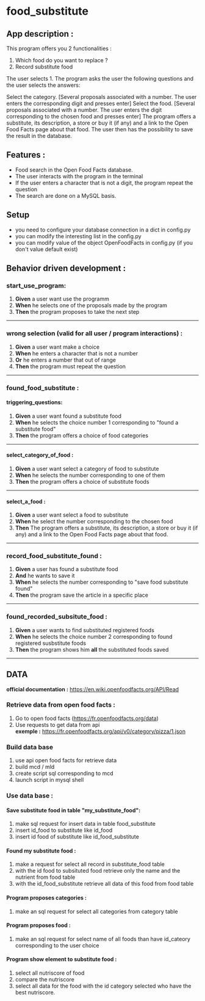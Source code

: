 # food_substitute

## App description :
This program offers you 2 functionalities : 
1. Which food do you want to replace ?
2. Record substitute food

The user selects 1. The program asks the user the following questions and the user selects the answers:

Select the category. [Several proposals associated with a number. The user enters the corresponding digit and presses enter]
Select the food. [Several proposals associated with a number. The user enters the digit corresponding to the chosen food and presses enter]
The program offers a substitute, its description, a store or buy it (if any) and a link to the Open Food Facts page about that food.
The user then has the possibility to save the result in the database.

## Features : 
* Food search in the Open Food Facts database.
* The user interacts with the program in the terminal
* If the user enters a character that is not a digit, the program repeat the question
* The search are done on a MySQL basis.

## Setup
- you need to configure your database connection in a dict in config.py
- you can modify the interesting list in the config.py
- you can modify value of the object OpenFoodFacts in config.py (if you don't value default exist)

## Behavior driven development :

### start_use_program:

1. **Given** a user want use the programm
2. **When** he selects one of the proposals made by the program 
3. **Then** the program proposes to take the next step 
---

### wrong selection (valid for all user / program interactions) :
1. **Given** a user want make a choice
2. **When** he enters a character that is not a number
3. **Or** he enters a number that out of range
3. **Then** the program must repeat the question 
---

### found_food_substitute :

#### triggering_questions:
1. **Given** a user want found a substitute food
2. **When** he selects the choice number 1 corresponding to "found a substitute food"
3. **Then** the program offers a choice of food categories
---


#### select_category_of_food :
1. **Given** a user want select a category of food to substitute
2. **When** he selects the number corresponding to one of them
3. **Then** the program offers a choice of substitute foods
---

#### select_a_food :
1. **Given** a user want select a food to substitute
2. **When** he select the number corresponding to the chosen food
3. **Then** The program offers a substitute, its description, a store or buy it (if any) and
a link to the Open Food Facts page about that food.
---

### record_food_substitute_found :

1. **Given** a user has found a substitute food
2. **And** he wants to save it
2. **When** he selects the number corresponding to "save food substitute found"
3. **Then** the program save the article in a specific place
---

### found_recorded_subsitute_food :

1. **Given** a user wants to find substituted registered foods
2. **When** he selects the choice number 2 corresponding to found registered susbstitute foods
3. **Then** the program shows him **all** the substituted foods saved
---

## DATA
__official documentation :__ https://en.wiki.openfoodfacts.org/API/Read

### Retrieve data from open food facts :
1. Go to open food facts (https://fr.openfoodfacts.org/data)
2. Use requests to get data from api \
__exemple :__ https://fr.openfoodfacts.org/api/v0/category/pizza/1.json

### Build data base 
1. use api open food facts for retrieve data
2. build mcd / mld
3. create script sql corresponding to mcd
4. launch script in mysql shell

### Use data base :

#### Save substitute food in table "my_substitute_food":
1. make sql request for insert data in table food_substitute
2. insert id_food to substitute like id_food
3. insert id food of substitute like id_food_substitute

#### Found my substitute food : 
1. make a request for select all record in substitute_food table
2. with the id food to subsituted food retrieve only the name and the nutrient from food table
3. with the id_food_substitute retrieve all data of this food from food table

#### Program proposes categories : 
1. make an sql request for select all categories from category table

#### Program proposes food :
1.  make an sql request for select name of all foods than have id_cateory corresponding to the user choice

#### Program show element to substitute food : 
1. select all nutriscore of food
2. compare the nutriscore
3. select all data for the food with the id category selected who have the best nutriscore.

